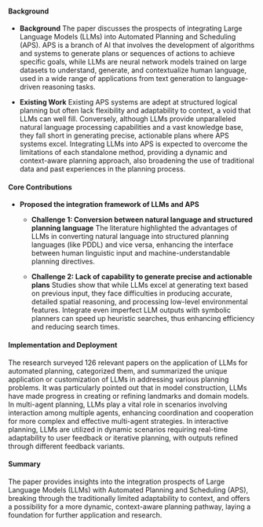 #### Background
- **Background**
The paper discusses the prospects of integrating Large Language Models (LLMs) into Automated Planning and Scheduling (APS). APS is a branch of AI that involves the development of algorithms and systems to generate plans or sequences of actions to achieve specific goals, while LLMs are neural network models trained on large datasets to understand, generate, and contextualize human language, used in a wide range of applications from text generation to language-driven reasoning tasks.

- **Existing Work**
Existing APS systems are adept at structured logical planning but often lack flexibility and adaptability to context, a void that LLMs can well fill. Conversely, although LLMs provide unparalleled natural language processing capabilities and a vast knowledge base, they fall short in generating precise, actionable plans where APS systems excel. Integrating LLMs into APS is expected to overcome the limitations of each standalone method, providing a dynamic and context-aware planning approach, also broadening the use of traditional data and past experiences in the planning process.

#### Core Contributions
- **Proposed the integration framework of LLMs and APS**
  - **Challenge 1: Conversion between natural language and structured planning language**
      The literature highlighted the advantages of LLMs in converting natural language into structured planning languages (like PDDL) and vice versa, enhancing the interface between human linguistic input and machine-understandable planning directives.

  - **Challenge 2: Lack of capability to generate precise and actionable plans**
      Studies show that while LLMs excel at generating text based on previous input, they face difficulties in producing accurate, detailed spatial reasoning, and processing low-level environmental features. Integrate even imperfect LLM outputs with symbolic planners can speed up heuristic searches, thus enhancing efficiency and reducing search times.

#### Implementation and Deployment
The research surveyed 126 relevant papers on the application of LLMs for automated planning, categorized them, and summarized the unique application or customization of LLMs in addressing various planning problems. It was particularly pointed out that in model construction, LLMs have made progress in creating or refining landmarks and domain models. In multi-agent planning, LLMs play a vital role in scenarios involving interaction among multiple agents, enhancing coordination and cooperation for more complex and effective multi-agent strategies. In interactive planning, LLMs are utilized in dynamic scenarios requiring real-time adaptability to user feedback or iterative planning, with outputs refined through different feedback variants.

#### Summary
The paper provides insights into the integration prospects of Large Language Models (LLMs) with Automated Planning and Scheduling (APS), breaking through the traditionally limited adaptability to context, and offers a possibility for a more dynamic, context-aware planning pathway, laying a foundation for further application and research.
